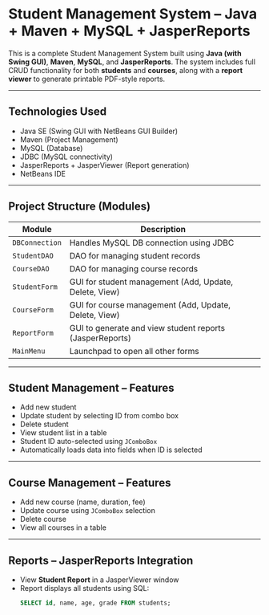 # Student Management System – Java + Maven + MySQL + JasperReports

This is a complete Student Management System built using **Java (with Swing GUI)**, **Maven**, **MySQL**, and **JasperReports**. The system includes full CRUD functionality for both **students** and **courses**, along with a **report viewer** to generate printable PDF-style reports.

---

## Technologies Used

- Java SE (Swing GUI with NetBeans GUI Builder)
- Maven (Project Management)
- MySQL (Database)
- JDBC (MySQL connectivity)
- JasperReports + JasperViewer (Report generation)
- NetBeans IDE

---

## Project Structure (Modules)

| Module         | Description                                              |
|----------------|----------------------------------------------------------|
| `DBConnection` | Handles MySQL DB connection using JDBC                   |
| `StudentDAO`   | DAO for managing student records                         |
| `CourseDAO`    | DAO for managing course records                          |
| `StudentForm`  | GUI for student management (Add, Update, Delete, View)   |
| `CourseForm`   | GUI for course management (Add, Update, Delete, View)    |
| `ReportForm`   | GUI to generate and view student reports (JasperReports) |
| `MainMenu`     | Launchpad to open all other forms                        |

---

## Student Management – Features

- Add new student
- Update student by selecting ID from combo box
- Delete student
- View student list in a table
- Student ID auto-selected using `JComboBox`
- Automatically loads data into fields when ID is selected

---

## Course Management – Features

- Add new course (name, duration, fee)
- Update course using `JComboBox` selection
- Delete course
- View all courses in a table

---

## Reports – JasperReports Integration

- View **Student Report** in a JasperViewer window
- Report displays all students using SQL:  
  ```sql
  SELECT id, name, age, grade FROM students;
